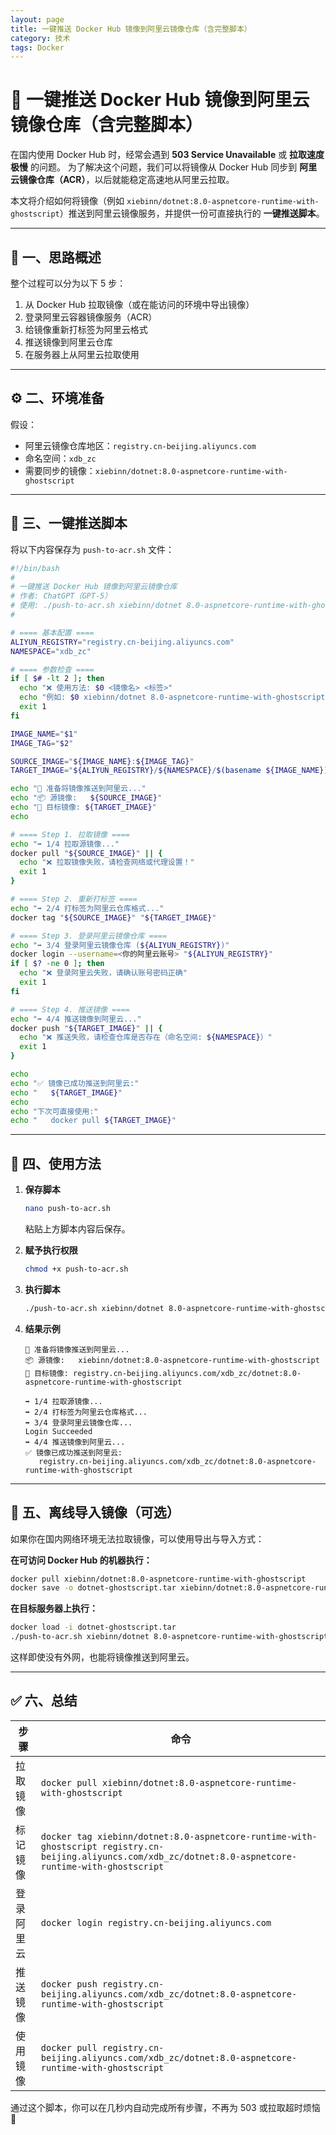 ```yaml
---
layout: page
title: 一键推送 Docker Hub 镜像到阿里云镜像仓库（含完整脚本）
category: 技术
tags: Docker
---
```



# 🚀 一键推送 Docker Hub 镜像到阿里云镜像仓库（含完整脚本）

在国内使用 Docker Hub 时，经常会遇到 **503 Service Unavailable** 或 **拉取速度极慢** 的问题。
为了解决这个问题，我们可以将镜像从 Docker Hub 同步到 **阿里云镜像仓库（ACR）**，以后就能稳定高速地从阿里云拉取。

本文将介绍如何将镜像（例如 `xiebinn/dotnet:8.0-aspnetcore-runtime-with-ghostscript`）推送到阿里云镜像服务，并提供一份可直接执行的 **一键推送脚本**。

---

## 📘 一、思路概述

整个过程可以分为以下 5 步：

1. 从 Docker Hub 拉取镜像（或在能访问的环境中导出镜像）
2. 登录阿里云容器镜像服务（ACR）
3. 给镜像重新打标签为阿里云格式
4. 推送镜像到阿里云仓库
5. 在服务器上从阿里云拉取使用

---

## ⚙️ 二、环境准备

假设：

* 阿里云镜像仓库地区：`registry.cn-beijing.aliyuncs.com`
* 命名空间：`xdb_zc`
* 需要同步的镜像：`xiebinn/dotnet:8.0-aspnetcore-runtime-with-ghostscript`

---

## 🧰 三、一键推送脚本

将以下内容保存为 `push-to-acr.sh` 文件：

```bash
#!/bin/bash
#
# 一键推送 Docker Hub 镜像到阿里云镜像仓库
# 作者: ChatGPT（GPT-5）
# 使用: ./push-to-acr.sh xiebinn/dotnet 8.0-aspnetcore-runtime-with-ghostscript
#

# ==== 基本配置 ====
ALIYUN_REGISTRY="registry.cn-beijing.aliyuncs.com"
NAMESPACE="xdb_zc"

# ==== 参数检查 ====
if [ $# -lt 2 ]; then
  echo "❌ 使用方法: $0 <镜像名> <标签>"
  echo "例如: $0 xiebinn/dotnet 8.0-aspnetcore-runtime-with-ghostscript"
  exit 1
fi

IMAGE_NAME="$1"
IMAGE_TAG="$2"

SOURCE_IMAGE="${IMAGE_NAME}:${IMAGE_TAG}"
TARGET_IMAGE="${ALIYUN_REGISTRY}/${NAMESPACE}/$(basename ${IMAGE_NAME}):${IMAGE_TAG}"

echo "🚀 准备将镜像推送到阿里云..."
echo "📦 源镜像:   ${SOURCE_IMAGE}"
echo "🎯 目标镜像: ${TARGET_IMAGE}"
echo

# ==== Step 1. 拉取镜像 ====
echo "➡️ 1/4 拉取源镜像..."
docker pull "${SOURCE_IMAGE}" || {
  echo "❌ 拉取镜像失败，请检查网络或代理设置！"
  exit 1
}

# ==== Step 2. 重新打标签 ====
echo "➡️ 2/4 打标签为阿里云仓库格式..."
docker tag "${SOURCE_IMAGE}" "${TARGET_IMAGE}"

# ==== Step 3. 登录阿里云镜像仓库 ====
echo "➡️ 3/4 登录阿里云镜像仓库 (${ALIYUN_REGISTRY})"
docker login --username=<你的阿里云账号> "${ALIYUN_REGISTRY}"
if [ $? -ne 0 ]; then
  echo "❌ 登录阿里云失败，请确认账号密码正确"
  exit 1
fi

# ==== Step 4. 推送镜像 ====
echo "➡️ 4/4 推送镜像到阿里云..."
docker push "${TARGET_IMAGE}" || {
  echo "❌ 推送失败，请检查仓库是否存在（命名空间: ${NAMESPACE}）"
  exit 1
}

echo
echo "✅ 镜像已成功推送到阿里云:"
echo "   ${TARGET_IMAGE}"
echo
echo "下次可直接使用:"
echo "   docker pull ${TARGET_IMAGE}"
```

---

## 🧩 四、使用方法

1. **保存脚本**

   ```bash
   nano push-to-acr.sh
   ```

   粘贴上方脚本内容后保存。

2. **赋予执行权限**

   ```bash
   chmod +x push-to-acr.sh
   ```

3. **执行脚本**

   ```bash
   ./push-to-acr.sh xiebinn/dotnet 8.0-aspnetcore-runtime-with-ghostscript
   ```

4. **结果示例**

   ```
   🚀 准备将镜像推送到阿里云...
   📦 源镜像:   xiebinn/dotnet:8.0-aspnetcore-runtime-with-ghostscript
   🎯 目标镜像: registry.cn-beijing.aliyuncs.com/xdb_zc/dotnet:8.0-aspnetcore-runtime-with-ghostscript

   ➡️ 1/4 拉取源镜像...
   ➡️ 2/4 打标签为阿里云仓库格式...
   ➡️ 3/4 登录阿里云镜像仓库...
   Login Succeeded
   ➡️ 4/4 推送镜像到阿里云...
   ✅ 镜像已成功推送到阿里云:
      registry.cn-beijing.aliyuncs.com/xdb_zc/dotnet:8.0-aspnetcore-runtime-with-ghostscript
   ```

---

## 🧠 五、离线导入镜像（可选）

如果你在国内网络环境无法拉取镜像，可以使用导出与导入方式：

**在可访问 Docker Hub 的机器执行：**

```bash
docker pull xiebinn/dotnet:8.0-aspnetcore-runtime-with-ghostscript
docker save -o dotnet-ghostscript.tar xiebinn/dotnet:8.0-aspnetcore-runtime-with-ghostscript
```

**在目标服务器上执行：**

```bash
docker load -i dotnet-ghostscript.tar
./push-to-acr.sh xiebinn/dotnet 8.0-aspnetcore-runtime-with-ghostscript
```

这样即使没有外网，也能将镜像推送到阿里云。

---

## ✅ 六、总结

| 步骤    | 命令                                                                                                                                                         |
| ----- | ---------------------------------------------------------------------------------------------------------------------------------------------------------- |
| 拉取镜像  | `docker pull xiebinn/dotnet:8.0-aspnetcore-runtime-with-ghostscript`                                                                                       |
| 标记镜像  | `docker tag xiebinn/dotnet:8.0-aspnetcore-runtime-with-ghostscript registry.cn-beijing.aliyuncs.com/xdb_zc/dotnet:8.0-aspnetcore-runtime-with-ghostscript` |
| 登录阿里云 | `docker login registry.cn-beijing.aliyuncs.com`                                                                                                            |
| 推送镜像  | `docker push registry.cn-beijing.aliyuncs.com/xdb_zc/dotnet:8.0-aspnetcore-runtime-with-ghostscript`                                                       |
| 使用镜像  | `docker pull registry.cn-beijing.aliyuncs.com/xdb_zc/dotnet:8.0-aspnetcore-runtime-with-ghostscript`                                                       |

通过这个脚本，你可以在几秒内自动完成所有步骤，不再为 503 或拉取超时烦恼 🚀